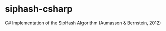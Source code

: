 siphash-csharp
==============

C# Implementation of the SipHash Algorithm (Aumasson &amp; Bernstein, 2012)